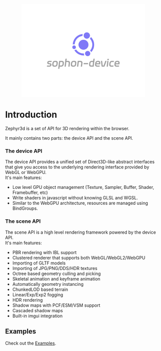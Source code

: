 <img
    src="media/logo.svg"
    style="display: block; width: 400px; margin: auto; margin-bottom: 0"
/>

# Introduction

Zephyr3d is a set of API for 3D rendering within the browser. 

It mainly contains two parts: the device API and the scene API.<br>

### The device API

  The device API provides a unified set of Direct3D-like abstract interfaces that give you access to the underlying rendering interface provided by WebGL or WebGPU.<br>
  It's main features:

  - Low level GPU object management (Texture, Sampler, Buffer, Shader, Framebuffer, etc)
  - Write shaders in javascript without knowing GLSL and WGSL.
  - Similar to the WebGPU architecture, resources are managed using BindGroups.

### The scene API

  The scene API is a high level rendering framework powered by the device API.<br>
  It's main features:

  - PBR rendering with IBL support
  - Clustered renderer that supports both WebGL/WebGL2/WebGPU
  - Importing of GLTF models
  - Importing of JPG/PNG/DDS/HDR textures
  - Octree based geometry culling and picking
  - Skeletal animation and keyframe animation
  - Automatically geometry instancing
  - ChunkedLOD based terrain
  - Linear/Exp/Exp2 fogging
  - HDR rendering
  - Shadow maps with PCF/ESM/VSM support
  - Cascaded shadow maps
  - Built-in imgui integration

## Examples

Check out the [Examples](/examples/index.html).
